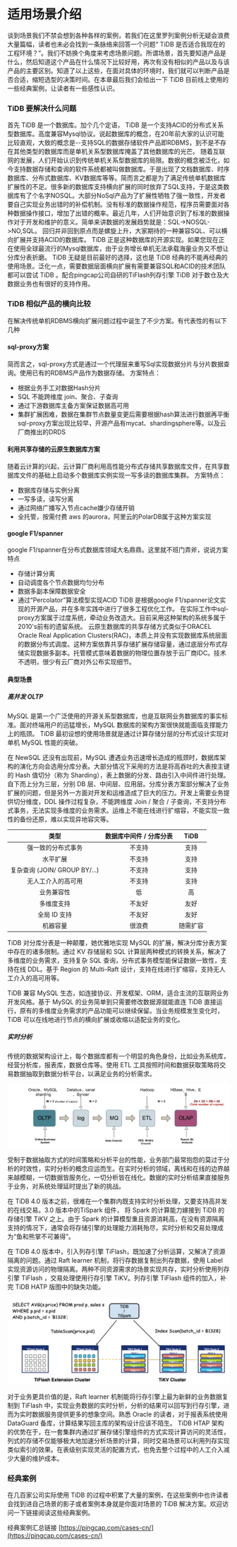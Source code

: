 # 适用场景介绍

谈到场景我们不禁会想到各种各样的案例，若我们在这里罗列案例分析无疑会浪费大量篇幅，读者也未必会找到一条脉络来回答一个问题“ TiDB 是否适合我现在的工程环境？”。我们不妨换个角度来考虑场景问题。所谓场景，首先要知道产品是什么，然后知道这个产品在什么情况下比较好用，再次有没有相似的产品以及与该产品的主要区别。知道了以上这些，在面对具体的环境时，我们就可以判断产品是否合适，缩短选型的决策时间。在本章最后我们会给出一下 TiDB 目前线上使用的一些经典案例，让读者有一些感性认识。

### TiDB 要解决什么问题
首先 TiDB 是一个数据库。加个几个定语， TiDB 是一个支持ACID的分布式关系型数据库。高度兼容Mysql协议。说起数据库的概念，在20年前大家的认识可能比较直观，大致的概念是--支持SQL的数据存储软件产品即RDBMS，到不是不存在其他类型的数据库而是单机关系型数据库掩盖了其他数据库的光芒。
随着互联网的发展，人们开始认识到传统单机关系型数据库的局限。数据的概念被泛化，如今支持数据存储和查询的软件系统都被叫做数据库。于是出现了文档数据库、时序数据库、分布式数据库、KV数据库等等。简而言之都是为了满足传统单机数据库扩展性的不足。很多新的数据库支持横向扩展的同时放弃了SQL支持，于是这类数据库有了个名字NOSQL。大部分NoSql产品为了扩展性牺牲了强一致性，开发者要自己实现业务出错时的补偿机制。没有标准的数据操作规范，程序员需要面对各种数据操作接口，增加了出错的概率。最近几年，人们开始意识到了标准的数据操作对于开发和维护的意义。简单来讲数据的发展趋势就是：SQL->NOSQL->NO,SQL。
回归并非回到原点而是螺旋上升，大家期待的一种兼容SQL、可以横向扩展并支持ACID的数据库。 TiDB 正是这种数据库的开源实现。如果您现在正在使用全球最流行的Mysql数据库，由于业务增长单机无法承载海量业务又不想让分库分表折磨。 TiDB 无疑是目前最好的选择，这也是 TiDB 经典的不能再经典的使用场景。泛化一点，需要数据层面横向扩展有需要兼容SQL和ACID的技术团队都可以尝试 TiDB 。配合pingcap公司自研的TiFlash列存引擎 TiDB 对于数仓及大数据业务也有很好的支持作用。

### TiDB 相似产品的横向比较
在解决传统单机RDBMS横向扩展问题过程中诞生了不少方案。有代表性的有以下几种
#### sql-proxy方案
简而言之，sql-proxy方式是通过一个代理层来重写Sql实现数据分片与分片数据查询。使用已有的RDBMS产品作为数据存储。
方案特点：
* 根据业务手工对数据Hash分片
* SQL 不能跨维度 join、聚合、子查询
* 通过下游数据库主备方案保证数据高可用
* 集群扩展困难，数据在集群节点数量变更后需要根据hash算法进行数据再平衡
sql-proxy方案出现比较早，开源产品有mycat、shardingsphere等。以及云厂商推出的DRDS

#### 利用共享存储的云原生数据库方案
随着云计算的兴起，云计算厂商利用高性能分布式存储共享数据库文件，在共享数据库文件的基础上启动多个数据库实例实现一写多读的数据库集群。
方案特点：
* 数据库存储与实例分离
* 一写多读，读写分离
* 通过网络广播写入节点cache嫌少存储开销
* 全托管，按需付费
aws 的aurora，阿里云的PolarDB属于这种方案实现

#### google F1/spanner
google F1/spanner在分布式数据库领域大名鼎鼎。这里就不班门弄斧，说说方案特点
* 存储计算分离
* 自动调度各个节点数据均匀分布
* 数据多副本保障数据安全
* 通过“Percolator”算法模型实现ACID
 TiDB 是根据google F1/spanner论文实现的开源产品，并在多年实践中进行了很多工程优化工作。
在实际工作中sql-proxy方案属于过度系统，牵动业务改造大。目前采用这种架构的系统多属于2010's前有的遗留系统。
云原生数据库的共享存储方式类似于ORACEL Oracle Real Application Clusters(RAC)，本质上并没有实现数据库系统层面的数据分布式调度。这种方案依靠共享存储扩展存储容量，通过底层分布式存储实现数据多副本。托管模式意味着数据的物理位置存放于云厂商IDC。技术不透明，很少有云厂商对外公布实现细节。

#### 典型场景
##### 高并发 OLTP 
MySQL 是第一个广泛使用的开源关系型数据库，也是互联网业务数据库的事实标准。面对终端用户的迅猛增长，MySQL 数据库的架构方案很快就能面临支撑能力上的瓶颈。 TiDB 最初设想的使用场景就是通过计算存储分层的分布式设计实现对单机 MySQL 性能的突破。

在 NewSQL 还没有出现前，MySQL 遭遇业务迅速增长造成的瓶颈时，数据库架构的演化方向会选用分库分表。大部分情况下采用的方法是将高吞吐的大表按主键的 Hash 值切分（称为 Sharding），表上数据的分发、路由引入中间件进行处理。自下而上分为三层，分别 DB 层、中间层、应用层。分库分表方案部分解决了业务扩展的问题，但是另外一方面对开发和运维造成了巨大的压力。开发上需要业务提供切分维度，DDL 操作过程复杂，不能跨维度 Join / 聚合 / 子查询，不支持分布式事务，无法实现多维度的业务需求。运维上不能在线进行扩缩容，不能实现一致性的备份还原，难以实现异地容灾等。

|               类型               | 数据库中间件  / 分库分表 |   TiDB   |
| :------------------------------: | :----------------------: | :------: |
|        强一致的分布式事务        |          不支持          |   支持   |
|             水平扩展             |          不支持          |   支持   |
| 复杂查询   (JOIN/  GROUP BY/...) |          不支持          |   支持   |
|        无人工介入的高可用        |          不支持          |   支持   |
|            业务兼容性            |            低            |    高    |
|            多维度支持            |          不友好          |   友好   |
|           全局 ID 支持           |          不友好          |   友好   |
|             机器容量             |          很浪费          | 随需扩容 |

 TiDB 对分库分表是一种颠覆，她优雅地实现 MySQL 的扩展，解决分库分表方案中存在的诸多限制。通过 KV 存储层和 SQL 计算层两种模式的转换关系，解决了多维度的业务需求，支持复杂 SQL 查询，分布式事务模型能保证数据一致性，支持在线 DDL。基于 Region 的 Multi-Raft 设计，支持在线进行扩缩容，支持无人工介入的高可用等。

 TiDB 兼容 MySQL 生态，如连接协议、开发框架、ORM，适合主流的互联网业务开发风格。基于 MySQL 的业务简单到只需要修改数据源就能直连 TiDB 直接运行，原有的多维度业务需求的产品功能可以继续保留。当业务规模发生变化时， TiDB 可以在线地进行节点的横向扩展或收缩以适配业务的变化。


##### 实时分析 
传统的数据架构设计上，每个数据库都有一个明显的角色身份，比如业务系统库，经营分析库，报表库，数据仓库等。使用 ETL 工具按照时间和数据获取策略将交易数据抽取到数据分析平台，以满足业务的分析需求。

![图片](/res/session4/chapter1/scenarios/etl.png)

受制于数据抽取方式的时间策略和分析平台的性能，业务部门最常抱怨的莫过于分析的时效性，实时分析的概念应运而生。在实时分析的领域，离线和在线的边界越来越模糊，一切数据皆服务化，一切分析皆在线化。数据的实时分析结果直接服务于业务，对系统处理延时提出了新的挑战。

在 TiDB 4.0 版本之前，很难在一个集群内既支持实时分析处理，又要支持高并发的在线交易。3.0 版本中的TiSpark 组件， 将 Spark 的计算能力嫁接到 TiDB 的存储引擎 TiKV 之上。由于 Spark 的计算模型重且资源消耗高，在没有资源隔离支持的情况下，通常会将存储引擎的处理能力消耗殆尽，实时分析和交易处理成为“鱼和熊掌不可兼得”。

在  TiDB 4.0 版本中，引入列存引擎 TiFlash，既加速了分析运算，又解决了资源隔离的问题。通过 Raft learner 机制，将行存数据复制出列存数据，使用 Label 实现资源访问的物理隔离。两种不同资源需求的场景实现共存，实时分析使用列存引擎 TiFlash ，交易处理使用行存引擎 TiKV。列存引擎 TiFlash 组件的加入，补完 TiDB HATP 版图中的缺失功能。

![图片](/res/session4/chapter1/scenarios/htap.png)

对于业务更具价值的是，Raft learner 机制能将行存引擎上最为新鲜的业务数据复制到 TiFlash 中，实现业务数据的实时分析，分析的结果可以回写到行存引擎，进而为实时数据服务提供更多的想象空间。熟悉 Oracle 的读者，对于报表系统使用 DataGuard 备库，计算结果写回主库的架构设计应该不陌生。 TiDB HTAP 架构的优势在于，在一套集群内通过扩展存储引擎组件的方式实现计算访问的灵活性，列式的存储不仅能够极大地加速分析场景的计算，同时交易场景可以利用列存实现类似索引的效果。在表级别实现灵活的配置方式，也免去整个过程中的人工介入减少大量的维护成本。


### 经典案例
在几百家公司实际使用 TiDB 的过程中积累了大量的案例，在这些案例中也许读者会找到进自己场景的影子或者案例本身就是你面对场景的 TiDB 解决方案。欢迎访问一下链接阅读这些经典案例。

经典案例汇总链接
[https://pingcap.com/cases-cn/](https://pingcap.com/cases-cn/)